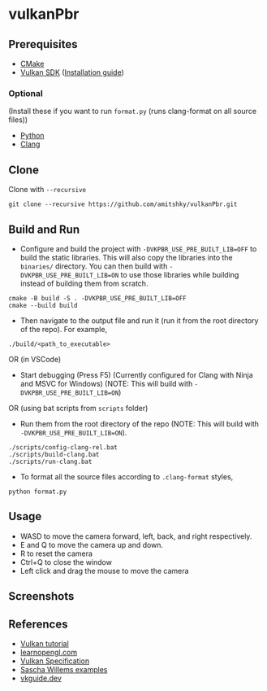 # vulkanPbr


## Prerequisites
* [CMake](https://cmake.org/download/)
* [Vulkan SDK](https://vulkan.lunarg.com/sdk/home) ([Installation guide](https://vulkan.lunarg.com/doc/sdk/latest/windows/getting_started.html))

### Optional
(Install these if you want to run `format.py` (runs clang-format on all source files))
* [Python](https://www.python.org/downloads/)
* [Clang](https://releases.llvm.org/download.html)


## Clone
Clone with `--recursive`
```
git clone --recursive https://github.com/amitshky/vulkanPbr.git
```


## Build and Run
* Configure and build the project with `-DVKPBR_USE_PRE_BUILT_LIB=OFF` to build the static libraries. This will also copy the libraries into the `binaries/` directory. You can then build with `-DVKPBR_USE_PRE_BUILT_LIB=ON` to use those libraries while building instead of building them from scratch.
```
cmake -B build -S . -DVKPBR_USE_PRE_BUILT_LIB=OFF
cmake --build build
```
* Then navigate to the output file and run it (run it from the root directory of the repo). For example,
```
./build/<path_to_executable>
```

OR (in VSCode)

* Start debugging (Press F5) (Currently configured for Clang with Ninja and MSVC for Windows) (NOTE: This will build with `-DVKPBR_USE_PRE_BUILT_LIB=ON`)

OR (using bat scripts from `scripts` folder)

* Run them from the root directory of the repo (NOTE: This will build with `-DVKPBR_USE_PRE_BUILT_LIB=ON`).
```
./scripts/config-clang-rel.bat
./scripts/build-clang.bat
./scripts/run-clang.bat
```

* To format all the source files according to `.clang-format` styles,
```
python format.py
```


## Usage
* WASD to move the camera forward, left, back, and right respectively.
* E and Q to move the camera up and down.
* R to reset the camera
* Ctrl+Q to close the window
* Left click and drag the mouse to move the camera


## Screenshots



## References
* [Vulkan tutorial](https://vulkan-tutorial.com/)
* [learnopengl.com](https://learnopengl.com/)
* [Vulkan Specification](https://registry.khronos.org/vulkan/specs/1.3-extensions/pdf/vkspec.pdf)
* [Sascha Willems examples](https://github.com/SaschaWillems/Vulkan)
* [vkguide.dev](https://vkguide.dev/)

